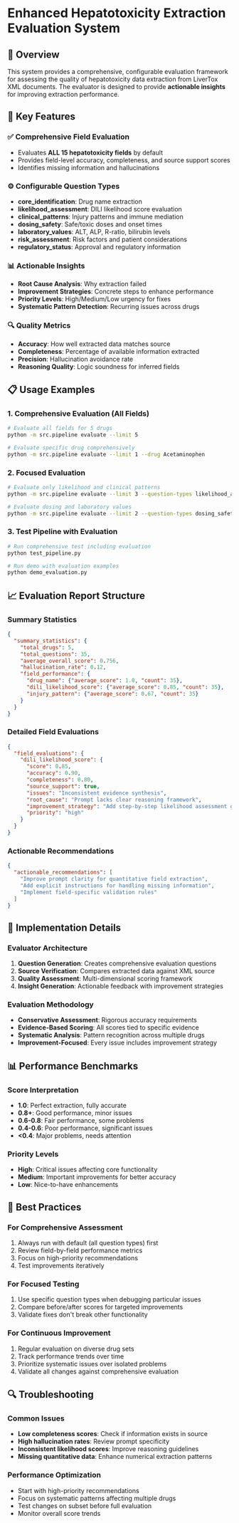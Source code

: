 # Enhanced Hepatotoxicity Extraction Evaluation System

## 🎯 Overview

This system provides a comprehensive, configurable evaluation framework for assessing the quality of hepatotoxicity data extraction from LiverTox XML documents. The evaluator is designed to provide **actionable insights** for improving extraction performance.

## 🚀 Key Features

### ✅ **Comprehensive Field Evaluation**
- Evaluates **ALL 15 hepatotoxicity fields** by default
- Provides field-level accuracy, completeness, and source support scores
- Identifies missing information and hallucinations

### ⚙️ **Configurable Question Types**
- **core_identification**: Drug name extraction
- **likelihood_assessment**: DILI likelihood score evaluation  
- **clinical_patterns**: Injury patterns and immune mediation
- **dosing_safety**: Safe/toxic doses and onset times
- **laboratory_values**: ALT, ALP, R-ratio, bilirubin levels
- **risk_assessment**: Risk factors and patient considerations
- **regulatory_status**: Approval and regulatory information

### 📊 **Actionable Insights**
- **Root Cause Analysis**: Why extraction failed
- **Improvement Strategies**: Concrete steps to enhance performance
- **Priority Levels**: High/Medium/Low urgency for fixes
- **Systematic Pattern Detection**: Recurring issues across drugs

### 🔍 **Quality Metrics**
- **Accuracy**: How well extracted data matches source
- **Completeness**: Percentage of available information extracted
- **Precision**: Hallucination avoidance rate
- **Reasoning Quality**: Logic soundness for inferred fields

## 📋 Usage Examples

### 1. **Comprehensive Evaluation (All Fields)**
```bash
# Evaluate all fields for 5 drugs
python -m src.pipeline evaluate --limit 5

# Evaluate specific drug comprehensively
python -m src.pipeline evaluate --limit 1 --drug Acetaminophen
```

### 2. **Focused Evaluation**
```bash
# Evaluate only likelihood and clinical patterns
python -m src.pipeline evaluate --limit 3 --question-types likelihood_assessment clinical_patterns

# Evaluate dosing and laboratory values
python -m src.pipeline evaluate --limit 2 --question-types dosing_safety laboratory_values
```

### 3. **Test Pipeline with Evaluation**
```bash
# Run comprehensive test including evaluation
python test_pipeline.py

# Run demo with evaluation examples
python demo_evaluation.py
```

## 📈 Evaluation Report Structure

### **Summary Statistics**
```json
{
  "summary_statistics": {
    "total_drugs": 5,
    "total_questions": 35,
    "average_overall_score": 0.756,
    "hallucination_rate": 0.12,
    "field_performance": {
      "drug_name": {"average_score": 1.0, "count": 35},
      "dili_likelihood_score": {"average_score": 0.85, "count": 35},
      "injury_pattern": {"average_score": 0.67, "count": 35}
    }
  }
}
```

### **Detailed Field Evaluations**
```json
{
  "field_evaluations": {
    "dili_likelihood_score": {
      "score": 0.85,
      "accuracy": 0.90,
      "completeness": 0.80,
      "source_support": true,
      "issues": "Inconsistent evidence synthesis",
      "root_cause": "Prompt lacks clear reasoning framework",
      "improvement_strategy": "Add step-by-step likelihood assessment guide",
      "priority": "high"
    }
  }
}
```

### **Actionable Recommendations**
```json
{
  "actionable_recommendations": [
    "Improve prompt clarity for quantitative field extraction",
    "Add explicit instructions for handling missing information",
    "Implement field-specific validation rules"
  ]
}
```

## 🔧 Implementation Details

### **Evaluator Architecture**
1. **Question Generation**: Creates comprehensive evaluation questions
2. **Source Verification**: Compares extracted data against XML source
3. **Quality Assessment**: Multi-dimensional scoring framework
4. **Insight Generation**: Actionable feedback with improvement strategies

### **Evaluation Methodology**
- **Conservative Assessment**: Rigorous accuracy requirements
- **Evidence-Based Scoring**: All scores tied to specific evidence
- **Systematic Analysis**: Pattern recognition across multiple drugs
- **Improvement-Focused**: Every issue includes improvement strategy

## 📊 Performance Benchmarks

### **Score Interpretation**
- **1.0**: Perfect extraction, fully accurate
- **0.8+**: Good performance, minor issues
- **0.6-0.8**: Fair performance, some problems
- **0.4-0.6**: Poor performance, significant issues
- **<0.4**: Major problems, needs attention

### **Priority Levels**
- **High**: Critical issues affecting core functionality
- **Medium**: Important improvements for better accuracy
- **Low**: Nice-to-have enhancements

## 🎯 Best Practices

### **For Comprehensive Assessment**
1. Always run with default (all question types) first
2. Review field-by-field performance metrics
3. Focus on high-priority recommendations
4. Test improvements iteratively

### **For Focused Testing**
1. Use specific question types when debugging particular issues
2. Compare before/after scores for targeted improvements
3. Validate fixes don't break other functionality

### **For Continuous Improvement**
1. Regular evaluation on diverse drug sets
2. Track performance trends over time
3. Prioritize systematic issues over isolated problems
4. Validate all changes against comprehensive evaluation

## 🔍 Troubleshooting

### **Common Issues**
- **Low completeness scores**: Check if information exists in source
- **High hallucination rates**: Review prompt specificity
- **Inconsistent likelihood scores**: Improve reasoning guidelines
- **Missing quantitative data**: Enhance numerical extraction patterns

### **Performance Optimization**
- Start with high-priority recommendations
- Focus on systematic patterns affecting multiple drugs
- Test changes on subset before full evaluation
- Monitor overall score trends
